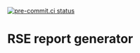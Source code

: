 [![pre-commit.ci
status](https://results.pre-commit.ci/badge/github/alexdewar/rse_report_generator/main.svg)](https://results.pre-commit.ci/latest/github/alexdewar/rse_report_generator/main)

# RSE report generator

